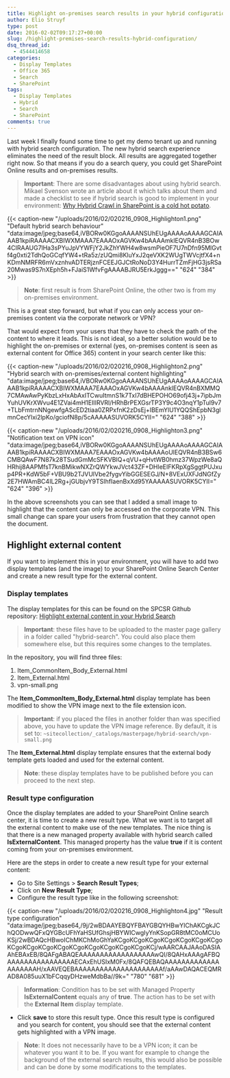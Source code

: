 ```yaml
---
title: Highlight on-premises search results in your hybrid configuration
author: Elio Struyf
type: post
date: 2016-02-02T09:17:27+00:00
slug: /highlight-premises-search-results-hybrid-configuration/
dsq_thread_id:
  - 4544414658
categories:
  - Display Templates
  - Office 365
  - Search
  - SharePoint
tags:
  - Display Templates
  - Hybrid
  - Search
  - SharePoint
comments: true
---
```


Last week I finally found some time to get my demo tenant up and running with hybrid search configuration. The new hybrid search experience eliminates the need of the result block. All results are aggregated together right now. So that means if you do a search query, you could get SharePoint Online results and on-premises results.

> **Important**: There are some disadvantages about using hybrid search. Mikael Svenson wrote an article about it which talks about them and made a checklist to see if hybrid search is good to implement in your environment: [Why Hybrid Crawl in SharePoint is a cold hot potato](http://www.techmikael.com/2015/11/why-hybrid-crawl-in-sharepoint-is-cold.html).

{{< caption-new "/uploads/2016/02/020216_0908_Highlighton1.png" "Default hybrid search behaviour"  "data:image/jpeg;base64,iVBORw0KGgoAAAANSUhEUgAAAAoAAAAGCAIAAAB1kpiRAAAACXBIWXMAAA7EAAAOxAGVKw4bAAAAmklEQVR4nB3BOw4CIRAAUG7lHa3sPYuJpVYWFjY2JkZhYWH4w8wsmPieOF7U7nDfn95MlGvtf4g0xti2TdhQoGCqfYW4+tRa5z/zUQmi8KluYxJ2qeVXK2WUgTWVcjtfX4+nKDmNMRFR6mVxznhvADTERjznFCEEJGJCtRoNoD3Y4HurrTZmFjHG3jsRSa20Mwas9S7nXEph5h+FJaiS1WfvFgAAAABJRU5ErkJggg==" "624" "384" >}}

> **Note**: first result is from SharePoint Online, the other two is from my on-premises environment.

This is a great step forward, but what if you can only access your on-premises content via the corporate network or VPN?

That would expect from your users that they have to check the path of the content to where it leads. This is not ideal, so a better solution would be to highlight the on-premises or external (yes, on-premises content is seen as external content for Office 365) content in your search center like this:

{{< caption-new "/uploads/2016/02/020216_0908_Highlighton2.png" "Hybrid search with on-premises/external content highlighting"  "data:image/jpeg;base64,iVBORw0KGgoAAAANSUhEUgAAAAoAAAAGCAIAAAB1kpiRAAAACXBIWXMAAA7EAAAOxAGVKw4bAAAAnklEQVR4nBXMMQ7CMAwAwPyKbzLxHxAbAxITCwuItmnS1k7TxI7dBHEPOHO69ofj43j+7ipbJmYuhUVKrXWvu4E1ZVai4mH1EIlIRVRl/HRhBrPEXGsrTP3Y9c4O3nqY1pTul9v7+TLbFmtrnNNgewfgAScED2tiaa0ZRPxfnK2zDsEj+IBEmYlU1YQQShEpbN3glmnCecYlxi2lpKo/gciofN8p/5cAAAAASUVORK5CYII=" "624" "388" >}}

{{< caption-new "/uploads/2016/02/020216_0908_Highlighton3.png" "Notification text on VPN icon"  "data:image/jpeg;base64,iVBORw0KGgoAAAANSUhEUgAAAAoAAAAGCAIAAAB1kpiRAAAACXBIWXMAAA7EAAAOxAGVKw4bAAAAoUlEQVR4nB3BSw6CMBQAwF7N87k28TSudGmMcSFKVBIQ+qVU+qHvtWB0hmz37WpzWe8aQHRhij8AAPMfsT7knBMikwNXZrQWYkwJVct43ZF+DHleEIFKRpXgSggtPUJxup4PR+KdW5bF+VBU9b2TJVUlVbe2fygvYibGGESEGJ/N+8VExUXFJdNGfZy2E7HWAmBC4IL2Rg+jGUbjvY9TSIhfIaenBxXd95YAAAAASUVORK5CYII=" "624" "396" >}}

In the above screenshots you can see that I added a small image to highlight that the content can only be accessed on the corporate VPN. This small change can spare your users from frustration that they cannot open the document.

## Highlight external content

If you want to implement this in your environment, you will have to add two display templates (and the image) to your SharePoint Online Search Center and create a new result type for the external content.

### Display templates

The display templates for this can be found on the SPCSR Github repository: [Highlight external content in your Hybrid Search](https://github.com/SPCSR/DisplayTemplates/tree/master/Search%20Display%20Templates/Highlight%20external%20content%20templates%20for%20Hybrid%20Search)

> **Important**: these files have to be uploaded to the master page gallery in a folder called "hybrid-search". You could also place them somewhere else, but this requires some changes to the templates.

In the repository, you will find three files:

1.  Item_CommonItem_Body_External.html
2.  Item_External.html
3.  vpn-small.png

The **Item_CommonItem_Body_External.html** display template has been modified to show the VPN image next to the file extension icon.

> **Important**: if you placed the files in another folder than was specified above, you have to update the VPN image reference. By default, it is set to: `~sitecollection/_catalogs/masterpage/hybrid-search/vpn-small.png`

The **Item_External.html** display template ensures that the external body template gets loaded and used for the external content.

> **Note**: these display templates have to be published before you can proceed to the next step.

### Result type configuration

Once the display templates are added to your SharePoint Online search center, it is time to create a new result type. What we want is to target all the external content to make use of the new templates. The nice thing is that there is a new managed property available with hybrid search called **IsExternalContent**. This managed property has the value **true** if it is content coming from your on-premises environment.

Here are the steps in order to create a new result type for your external content:

*   Go to Site Settings > **Search Result Types**;
*   Click on **New Result Type**;
*   Configure the result type like in the following screenshot:

{{< caption-new "/uploads/2016/02/020216_0908_Highlighton4.jpg" "Result type configuration"  "data:image/jpeg;base64,/9j/2wBDAAYEBQYFBAYGBQYHBwYIChAKCgkJChQODwwQFxQYGBcUFhYaHSUfGhsjHBYWICwgIyYnKSopGR8tMC0oMCUoKSj/2wBDAQcHBwoIChMKChMoGhYaKCgoKCgoKCgoKCgoKCgoKCgoKCgoKCgoKCgoKCgoKCgoKCgoKCgoKCgoKCgoKCgoKCj/wAARCAAJAAoDASIAAhEBAxEB/8QAFgABAQEAAAAAAAAAAAAAAAAAAwQI/8QAHxAAAgAFBQAAAAAAAAAAAAAAAAECAxEhUSIxM0Fx/8QAFQEBAQAAAAAAAAAAAAAAAAAAAAH/xAAVEQEBAAAAAAAAAAAAAAAAAAAAAf/aAAwDAQACEQMRAD8A085uuX1bFCqqyDHzweMdbBa//9k=" "780" "681" >}}

> **Information**: Condition has to be set with Managed Property **IsExternalContent** equals any of **true**. The action has to be set with the **External Item** display template.

*   Click **save** to store this result type.
Once this result type is configured and you search for content, you should see that the external content gets highlighted with a VPN image.

> **Note**: It does not necessarily have to be a VPN icon; it can be whatever you want it to be. If you want for example to change the background of the external search results, this would also be possible and can be done by some modifications to the templates.